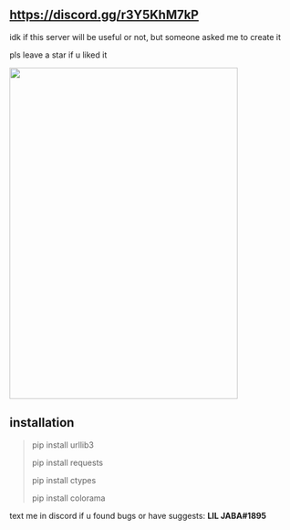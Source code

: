 ## https://discord.gg/r3Y5KhM7kP
idk if this server will be useful or not, but someone asked me to create it

pls leave a star if u liked it

<img src="https://raw.githubusercontent.com/lil-jaba/valchecker/main/.github/images/scr1.jpg" width="400" height="580">

## installation

> pip install urllib3
> 
> pip install requests
> 
> pip install ctypes
>
> pip install colorama

text me in discord if u found bugs or have suggests: **LIL JABA#1895**
